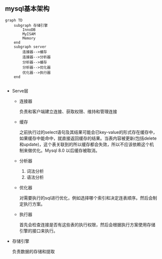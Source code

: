 ## mysql基本架构

```mermaid
graph TD
	subgraph 存储引擎
		InnoDB
		MyISAM
		Memory
	end
	subgraph server
		连接器-->缓存
		连接器-->分析器
		分析器-->缓存
		分析器-->优化器
		优化器-->执行器
	end
	
```

+ Serve层

  + 连接器

    负责和客户端建立连接、获取权限、维持和管理连接

  + 缓存

    之前执行过的select语句及其结果可能会已key-value的形式存在缓存中，如果缓存中能命中，就直接返回缓存的结果。当表内容被更新(包括delete和update)，这个表关联到的所以缓存都会失效，所以不应该依赖这个机制来做优化。Mysql 8.0 以后缓存被取消。

  + 分析器

    1. 词法分析
    2. 语法分析

  + 优化器

    对需要执行的sql进行优化，例如选择哪个索引和决定连表顺序。然后会制定执行方案。

  + 执行器

    首先会检查连接是否有这些表的执行权限，然后会根据执行方案使用存储引擎的接口来执行。

+ 存储引擎

  负责数据的存储和提取